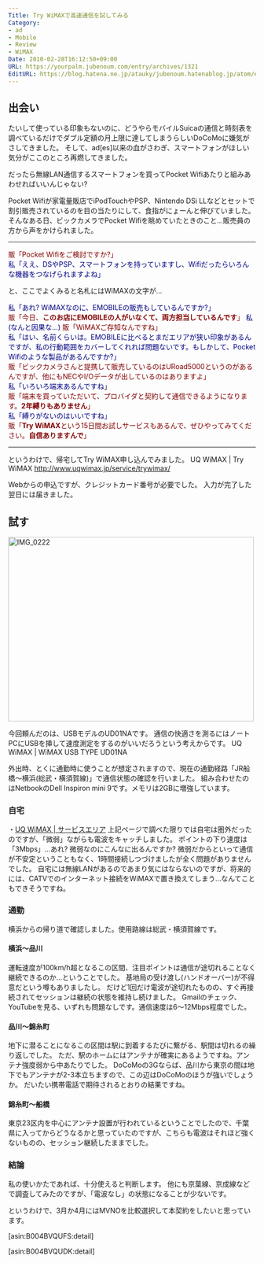 ```yaml
---
Title: Try WiMAXで高速通信を試してみる
Category:
- ad
- Mobile
- Review
- WiMAX
Date: 2010-02-28T16:12:50+09:00
URL: https://yourpalm.jubenoum.com/entry/archives/1321
EditURL: https://blog.hatena.ne.jp/atauky/jubenoum.hatenablog.jp/atom/entry/6653458415120891452
---
```


<h2>出会い</h2>
たいして使っている印象もないのに、どうやらモバイルSuicaの通信と時刻表を調べているだけでダブル定額の月上限に達してしまうらしいDoCoMoに嫌気がさしてきました。
そして、ad[es]以来の血がさわぎ、スマートフォンがほしい気分がここのところ再燃してきました。

だったら無線LAN通信するスマートフォンを買ってPocket Wifiあたりと組みあわせればいいんじゃない?

Pocket Wifiが家電量販店でiPodTouchやPSP、Nintendo DSi LLなどとセットで割引販売されているのを目の当たりにして、食指がにょーんと伸びていました。
そんなある日、ビックカメラでPocket Wifiを眺めていたときのこと…販売員の方から声をかけられました。

<hr />

<span style="color: #800000;">販「Pocket Wifiをご検討ですか?」</span>  
<span style="color: #000080;"> 私「ええ、DSやPSP、スマートフォンを持っていますし、Wifiだったらいろんな機器をつなげられますよね」</span>  

と、ここでよくみると名札にはWiMAXの文字が…  

<span style="color: #000080;"> 私「あれ? WiMAXなのに、EMOBILEの販売もしているんですか?」</span>  
<span style="color: #800000;"> 販「今日、</span><strong><span style="color: #800000;">このお店にEMOBILEの人がいなくて、両方担当しているんです</span></strong><span style="color: #800000;">」  </span>
<span style="color: #000080;"> 私 (なんと因果な…)</span> 
<span style="color: #800000;"> 販「WiMAXご存知なんですね」</span>  
<span style="color: #000080;"> 私「はい、名前くらいは。EMOBILEに比べるとまだエリアが狭い印象があるんですが、私の行動範囲をカバーしてくれれば問題ないです。もしかして、Pocket Wifiのような製品があるんですか?」</span>  
<span style="color: #800000;"> 販「ビックカメラさんと提携して販売しているのはURoad5000というのがあるんですが、他にもNECやI/Oデータが出しているのはありますよ」</span>  
<span style="color: #000080;"> 私「いろいろ端末あるんですね</span>」  
<span style="color: #800000;"> 販「端末を買っていただいて、プロバイダと契約して通信できるようになります。</span><strong><span style="color: #800000;">2年縛りもありません</span></strong><span style="color: #800000;">」</span>  
<span style="color: #000080;"> 私「縛りがないのはいいですね」</span><span style="color: #800000;">  
</span><span style="color: #800000;"> 販「</span><strong><span style="color: #800000;">Try WiMAX</span></strong><span style="color: #800000;">という15日間お試しサービスもあるんで、ぜひやってみてください。</span><strong><span style="color: #800000;">自信ありますんで</span></strong><span style="color: #800000;">」</span>  

<hr />



というわけで、帰宅してTry WiMAX申し込んでみました。
UQ WiMAX | Try WiMAX
<a title="UQ WiMAX | Try WiMAX" href="http://www.uqwimax.jp/service/trywimax/">http://www.uqwimax.jp/service/trywimax/</a>

<!--more-->

Webからの申込ですが、クレジットカード番号が必要でした。
入力が完了した翌日には届きました。


<h2>試す</h2>
<!--[flickr id="4387796050" thumbnail="medium"]-->
<a class='flickr2tag-img' href='http://www.flickr.com/photo.gne?id=4387796050' title='IMG_0222'><img width='500px' height='375px' src='http://farm5.static.flickr.com/4054/4387796050_2842fdf70a.jpg' alt='IMG_0222'></a>

今回頼んだのは、USBモデルのUD01NAです。
通信の快適さを測るにはノートPCにUSBを挿して速度測定をするのがいいだろうという考えからです。
UQ WiMAX | WiMAX USB TYPE UD01NA

外出時、とくに通勤時に使うことが想定されますので、現在の通勤経路「JR船橋〜横浜(総武・横須賀線)」で通信状態の確認を行いました。
組み合わせたのはNetbookのDell Inspiron mini 9です。メモリは2GBに増強しています。
<h3>自宅</h3>
・<a title="UQ WiMAX | サービスエリア" href="http://www.uqwimax.jp/service/area/">UQ WiMAX | サービスエリア</a>
上記ページで調べた限りでは自宅は圏外だったのですが、「微弱」ながらも電波をキャッチしました。
ポイントの下り速度は「3Mbps」…あれ? 微弱なのにこんなに出るんですか?
微弱だからといって通信が不安定ということもなく、1時間接続しつづけましたが全く問題がありませんでした。
自宅には無線LANがあるのであまり気にはならないのですが、将来的には、CATVでのインターネット接続をWiMAXで置き換えてしまう…なんてこともできそうですね。
<h3>通勤</h3>
横浜からの帰り道で確認しました。使用路線は総武・横須賀線です。
<h4>横浜〜品川</h4>
運転速度が100km/h超となるこの区間、注目ポイントは通信が途切れることなく継続できるのか…ということでした。
基地局の受け渡し(ハンドオーバー)が不得意だという噂もありましたし。
だけど1回だけ電波が途切れたものの、すぐ再接続されてセッションは継続の状態を維持し続けました。
Gmailのチェック、YouTubeを見る、いずれも問題なしです。通信速度は6〜12Mbps程度でした。
<h4>品川〜錦糸町</h4>
地下に潜ることになるこの区間は駅に到着するたびに繋がる、駅間は切れるの繰り返しでした。
ただ、駅のホームにはアンテナが確実にあるようですね。アンテナ強度弱から中あたりでした。
DoCoMoの3Gならば、品川から東京の間は地下でもアンテナが2-3本立ちますので、この辺はDoCoMoのほうが強いでしょうか。
だいたい携帯電話で期待されるとおりの結果ですね。
<h4>錦糸町〜船橋</h4>
東京23区内を中心にアンテナ設置が行われているということでしたので、千葉県に入ってからどうなるかと思っていたのですが、こちらも電波はそれほど強くないものの、セッション継続したままでした。
<h3>結論</h3>
私の使いかたであれば、十分使えると判断します。
他にも京葉線、京成線などで調査してみたのですが、「電波なし」の状態になることが少ないです。

というわけで、3月か4月にはMVNOを比較選択して本契約をしたいと思っています。

[asin:B004BVQUFS:detail]


[asin:B004BVQUDK:detail]

